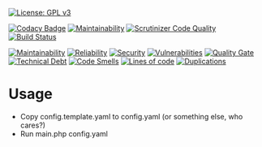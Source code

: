 [![License: GPL v3](https://img.shields.io/badge/License-GPL%20v3-blue.svg)](https://www.gnu.org/licenses/gpl-3.0)

[![Codacy Badge](https://api.codacy.com/project/badge/Grade/354f5f8a337c4613a5204eecefedcfc5)](https://www.codacy.com/app/aurelien.riv/DBChecker?utm_source=github.com&amp;utm_medium=referral&amp;utm_content=aurelien-riv/DBChecker&amp;utm_campaign=Badge_Grade)
[![Maintainability](https://api.codeclimate.com/v1/badges/d8f1fb2026c68fde6b91/maintainability)](https://codeclimate.com/github/aurelien-riv/DBChecker/maintainability)
[![Scrutinizer Code Quality](https://scrutinizer-ci.com/g/aurelien-riv/DBChecker/badges/quality-score.png?b=master)](https://scrutinizer-ci.com/g/aurelien-riv/DBChecker/?branch=master)
[![Build Status](https://scrutinizer-ci.com/g/aurelien-riv/DBChecker/badges/build.png?b=master)](https://scrutinizer-ci.com/g/aurelien-riv/DBChecker/build-status/master)

[![Maintainability](https://sonarcloud.io/api/project_badges/measure?project=DBChecker&metric=sqale_rating)](https://sonarcloud.io/component_measures?id=DBChecker&metric=sqale_rating)
[![Reliability](https://sonarcloud.io/api/project_badges/measure?project=DBChecker&metric=reliability_rating)](https://sonarcloud.io/component_measures?id=DBChecker&metric=reliability_rating)
[![Security](https://sonarcloud.io/api/project_badges/measure?project=DBChecker&metric=security_rating)](https://sonarcloud.io/component_measures?id=DBChecker&metric=security_rating)
[![Vulnerabilities](https://sonarcloud.io/api/project_badges/measure?project=DBChecker&metric=vulnerabilities)](https://sonarcloud.io/component_measures?id=DBChecker&metric=vulnerabilities)
[![Quality Gate](https://sonarcloud.io/api/project_badges/measure?project=DBChecker&metric=bugs)](https://sonarcloud.io/project/issues?id=DBChecker&resolved=false&types=BUG)
[![Technical Debt](https://sonarcloud.io/api/project_badges/measure?project=DBChecker&metric=sqale_index)](https://sonarcloud.io/project/issues?facetMode=effort&id=DBChecker&resolved=false&types=CODE_SMELL)
[![Code Smells](https://sonarcloud.io/api/project_badges/measure?project=DBChecker&metric=code_smells)](https://sonarcloud.io/project/issues?id=DBChecker&resolved=false&types=CODE_SMELL)
[![Lines of code](https://sonarcloud.io/api/project_badges/measure?project=DBChecker&metric=ncloc)](https://sonarcloud.io/component_measures?id=DBChecker&metric=ncloc)
[![Duplications](https://sonarcloud.io/api/project_badges/measure?project=DBChecker&metric=duplicated_lines_density)](https://sonarcloud.io/component_measures?id=DBChecker&metric=duplicated_lines_density)

# Usage #
- Copy config.template.yaml to config.yaml (or something else, who cares?)
- Run main.php config.yaml
